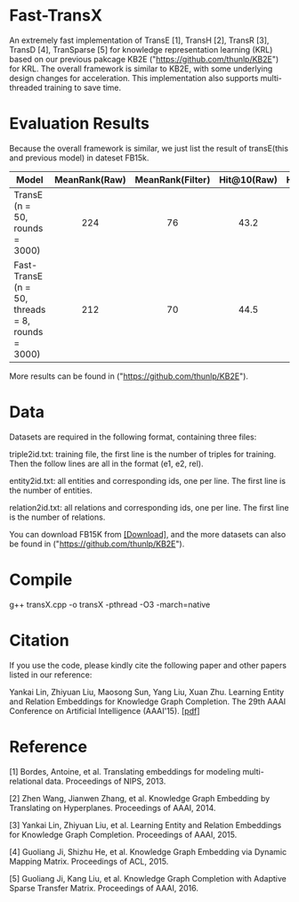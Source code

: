 # Fast-TransX

An extremely fast implementation of TransE [1], TransH [2], TransR [3], TransD [4], TranSparse [5] for knowledge representation learning (KRL) based on our previous pakcage KB2E ("https://github.com/thunlp/KB2E") for KRL. The overall framework is similar to KB2E, with some underlying design changes for acceleration. This implementation also supports multi-threaded training to save time.

# Evaluation Results

Because the overall framework is similar, we just list the result of transE(this and previous model) in dateset FB15k.

| Model | MeanRank(Raw)	| MeanRank(Filter)	| Hit@10(Raw)	| Hit@10(Filter)|time(min)|
| ----- |:-------------:| :----------------:|:-----------:|:-------------:|:---:|
|TransE (n = 50, rounds = 3000)|224|76|43.2|65.6|156|
|Fast-TransE (n = 50, threads = 8, rounds = 3000)|212|70|44.5|66.3|4|

More results can be found in ("https://github.com/thunlp/KB2E").

# Data

Datasets are required in the following format, containing three files:

triple2id.txt: training file, the first line is the number of triples for training. Then the follow lines are all in the format (e1, e2, rel).

entity2id.txt: all entities and corresponding ids, one per line. The first line is the number of entities.

relation2id.txt: all relations and corresponding ids, one per line. The first line is the number of relations.

You can download FB15K from [[Download]](http://pan.baidu.com/s/1eRD9B4A), and the more datasets can also be found in ("https://github.com/thunlp/KB2E").

# Compile

g++ transX.cpp -o transX -pthread -O3 -march=native

# Citation

If you use the code, please kindly cite the following paper and other papers listed in our reference:

Yankai Lin, Zhiyuan Liu, Maosong Sun, Yang Liu, Xuan Zhu. Learning Entity and Relation Embeddings for Knowledge Graph Completion. The 29th AAAI Conference on Artificial Intelligence (AAAI'15). [[pdf]](http://nlp.csai.tsinghua.edu.cn/~lzy/publications/aaai2015_transr.pdf)

# Reference

[1] Bordes, Antoine, et al. Translating embeddings for modeling multi-relational data. Proceedings of NIPS, 2013.

[2]	Zhen Wang, Jianwen Zhang, et al. Knowledge Graph Embedding by Translating on Hyperplanes. Proceedings of AAAI, 2014.

[3] Yankai Lin, Zhiyuan Liu, et al. Learning Entity and Relation Embeddings for Knowledge Graph Completion. Proceedings of AAAI, 2015.

[4] Guoliang Ji, Shizhu He, et al. Knowledge Graph Embedding via Dynamic Mapping Matrix. Proceedings of ACL, 2015.

[5] Guoliang Ji, Kang Liu, et al. Knowledge Graph Completion with Adaptive Sparse Transfer Matrix. Proceedings of AAAI, 2016.
